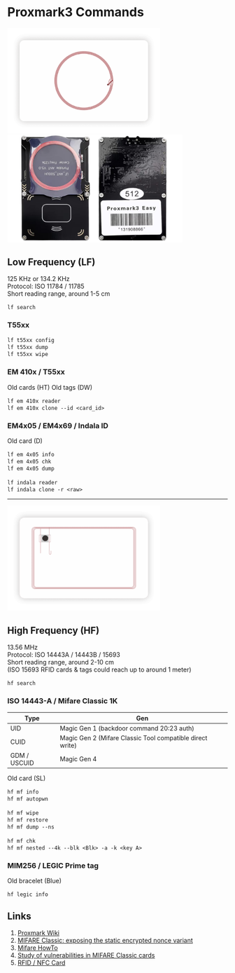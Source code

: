 # Proxmark3 Commands
<img src="img/RFID-Card-3-e1587108734574.png" width="350"> <img src="img/pm3easy.png" width="400">

## Low Frequency (LF)
125 KHz or 134.2 KHz   
Protocol: ISO 11784 / 11785   
Short reading range, around 1-5 cm   
   
```
lf search
```

### T55xx
```
lf t55xx config
lf t55xx dump
lf t55xx wipe
```

### EM 410x / T55xx
Old cards (HT)
Old tags (DW) 
```
lf em 410x reader
lf em 410x clone --id <card_id>
```

### EM4x05 / EM4x69 / Indala ID
Old card (D)
```
lf em 4x05 info
lf em 4x05 chk
lf em 4x05 dump

lf indala reader
lf indala clone -r <raw>
```

---
   
<img src="img/RFID-Card-4-e1587108920704.png" width="350">

## High  Frequency (HF)
13.56 MHz   
Protocol: ISO 14443A / 14443B / 15693   
Short reading range, around 2-10 cm   
(ISO 15693 RFID cards & tags could reach up to around 1 meter)   

```
hf search
```

### ISO 14443-A / Mifare Classic 1K
| Type | Gen |
|---|---|
| UID | Magic Gen 1 (backdoor command 20:23 auth) |
| CUID | Magic Gen 2 (Mifare Classic Tool compatible direct write) |
| GDM / USCUID | Magic Gen 4 |

Old card (SL)
```
hf mf info
hf mf autopwn

hf mf wipe
hf mf restore
hf mf dump --ns

hf mf chk
hf mf nested --4k --blk <Blk> -a -k <key A>
```

### MIM256 / LEGIC Prime tag
Old bracelet (Blue)
```
hf legic info
```

## Links
1. [Proxmark Wiki](https://github.com/Proxmark/proxmark3/wiki)
2. [MIFARE Classic: exposing the static encrypted nonce variant](https://eprint.iacr.org/2024/1275.pdf)
3. [Mifare HowTo](https://github.com/Proxmark/proxmark3/wiki/Mifare-HowTo)
4. [Study of vulnerabilities in MIFARE Classic cards](https://www.sidechannel.blog/en/mifare-classic-2/)
5. [RFID / NFC Card](https://nexqo.com/portfolio-items/rfid-nfc-card/)
